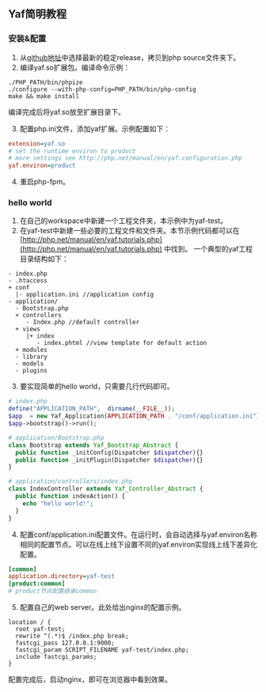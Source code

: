## Yaf简明教程
### 安装&配置
1. 从[github地址](https://github.com/laruence/yaf/releases)中选择最新的稳定release，拷贝到php source文件夹下。
2. 编译yaf.so扩展包。编译命令示例：
```shell
./PHP_PATH/bin/phpize
./configure --with-php-config=PHP_PATH/bin/php-config
make && make install
```
编译完成后将yaf.so放至扩展目录下。

3. 配置php.ini文件，添加yaf扩展。示例配置如下：
```ini
extension=yaf.so
# set the runtime environ to product
# more settings see http://php.net/manual/en/yaf.configuration.php
yaf.environ=product
```

4. 重启php-fpm。
### hello world
1. 在自己的workspace中新建一个工程文件夹，本示例中为yaf-test。
2. 在yaf-test中新建一些必要的工程文件和文件夹。本节示例代码都可以在[http://php.net/manual/en/yaf.tutorials.php](http://php.net/manual/en/yaf.tutorials.php) 中找到。
一个典型的yaf工程目录结构如下：
```text
- index.php 
- .htaccess 
+ conf
  |- application.ini //application config
- application/
  - Bootstrap.php   
  + controllers
     - Index.php //default controller
  + views    
     |+ index   
        - index.phtml //view template for default action
  + modules 
  - library
  - models  
  - plugins
```
3. 要实现简单的hello world，只需要几行代码即可。
```php
# index.php
define("APPLICATION_PATH",  dirname(__FILE__));
$app  = new Yaf_Application(APPLICATION_PATH . "/conf/application.ini");
$app->bootstrap()->run();
```
```php
# application/Bootstrap.php
class Bootstrap extends Yaf_Bootstrap_Abstract {
  public function _initConfig(Dispatcher $dispatcher){}
  public function _initPlugin(Dispatcher $dispatcher){}
}
```
```php
# application/controllers/index.php
class IndexController extends Yaf_Controller_Abstract {
  public function indexAction() {
    echo "hello world!";
  }
}
```
4. 配置conf/application.ini配置文件。在运行时，会自动选择与yaf.environ名称相同的配置节点。可以在线上线下设置不同的yaf.environ实现线上线下差异化配置。
```ini
[common]
application.directory=yaf-test
[product:common]
# product节点配置继承common
```
5. 配置自己的web server。此处给出nginx的配置示例。
```nginx
location / {
  root yaf-test;
  rewrite ^(.*)$ /index.php break;
  fastcgi_pass 127.0.0.1:9000;
  fastcgi_param SCRIPT_FILENAME yaf-test/index.php;
  include fastcgi_params;
}
```
配置完成后，启动nginx，即可在浏览器中看到效果。
